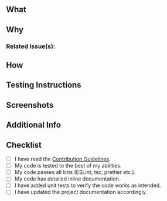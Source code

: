 <!--
Thanks for taking the time to submit a Pull Request.
Please make sure to review the [Contribution Guidelines](../DEVELOPMENT.md) before submitting your PR.
-->

## What
<!-- In a few words, what does this PR actually change -->



## Why
<!-- Why is this PR necessary? Please any existing previous issue(s) or PR(s) and include a short summary here, too. -->



### Related Issue(s):
<!-- E.g.
- Fixes | Closes | Part of: #123
-->



## How
<!-- How does your PR address the issue at hand? What are the implementation details? Please be specific. -->



## Testing Instructions
<!-- Please include step by step instructions on how to test this PR. -->
<!-- 1. Open a Post or Page. -->
<!-- 2. Insert a Heading Block. -->
<!-- 3. etc. -->

## Screenshots
<!-- Include relevant screenshots proving the PR works as intended. -->



## Additional Info
<!-- Please include any relevant logs, error output, etc -->



## Checklist
<!--
We encourage you to complete this checklist to the best of your abilities.
If you can't do everything, that's okay too.
Contributing Guidelines: https://github.com/rtCamp/snapwp/blob/develop/.github/CONTRIBUTING.md
-->

-   [ ] I have read the [Contribution Guidelines](https://github.com/rtCamp/snapwp/blob/develop/.github/CONTRIBUTING.md).
-   [ ] My code is tested to the best of my abilities.
-   [ ] My code passes all lints (ESLint, tsc, prettier etc.).
-   [ ] My code has detailed inline documentation.
-   [ ] I have added unit tests to verify the code works as intended.
-   [ ] I have updated the project documentation accordingly.

